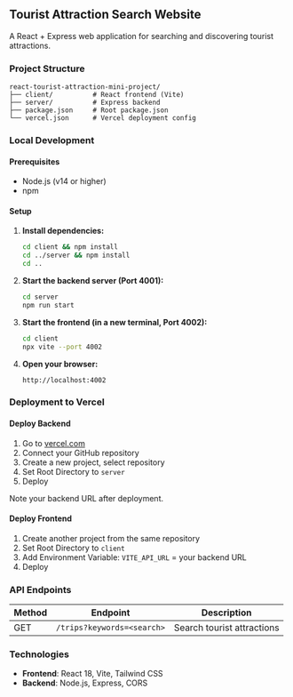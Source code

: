 ## Tourist Attraction Search Website

A React + Express web application for searching and discovering tourist attractions.

### Project Structure

```
react-tourist-attraction-mini-project/
├── client/          # React frontend (Vite)
├── server/          # Express backend
├── package.json     # Root package.json
└── vercel.json      # Vercel deployment config
```

### Local Development

#### Prerequisites
- Node.js (v14 or higher)
- npm

#### Setup

1. **Install dependencies:**
   ```bash
   cd client && npm install
   cd ../server && npm install
   cd ..
   ```

2. **Start the backend server (Port 4001):**
   ```bash
   cd server
   npm run start
   ```

3. **Start the frontend (in a new terminal, Port 4002):**
   ```bash
   cd client
   npx vite --port 4002
   ```

4. **Open your browser:**
   ```
   http://localhost:4002
   ```

### Deployment to Vercel

#### Deploy Backend
1. Go to [vercel.com](https://vercel.com)
2. Connect your GitHub repository
3. Create a new project, select repository
4. Set Root Directory to `server`
5. Deploy

Note your backend URL after deployment.

#### Deploy Frontend
1. Create another project from the same repository
2. Set Root Directory to `client`
3. Add Environment Variable: `VITE_API_URL` = your backend URL
4. Deploy

### API Endpoints

| Method | Endpoint | Description |
|--------|----------|-------------|
| GET | `/trips?keywords=<search>` | Search tourist attractions |

### Technologies

- **Frontend**: React 18, Vite, Tailwind CSS
- **Backend**: Node.js, Express, CORS
